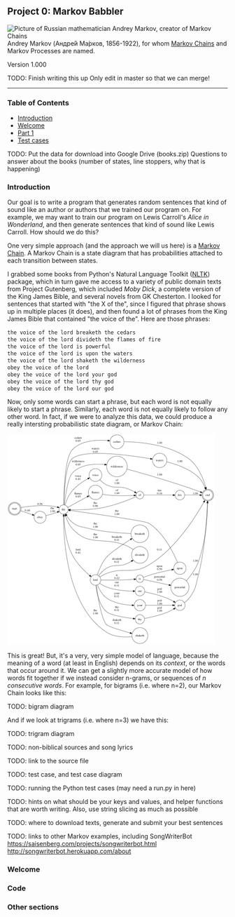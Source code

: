 Project 0: Markov Babbler
-----------------------------

<img src="https://upload.wikimedia.org/wikipedia/commons/6/66/Andrej_Markov.jpg" width="160" alt="Picture of Russian mathematician Andrey Markov, creator of Markov Chains"> Andrey Markov (Андре́й Ма́рков, 1856-1922), for whom [Markov Chains](https://en.wikipedia.org/wiki/Markov_chain) and Markov Processes are named.


Version 1.000

TODO: Finish writing this up
Only edit in master so that we can merge!

* * *

### Table of Contents

*   [Introduction](#Introduction)
*   [Welcome](#Welcome)
*   [Part 1](#P1)
*   [Test cases](#Testing)


TODO: Put the data for download into Google Drive (books.zip)
Questions to answer about the books (number of states, line stoppers, why that is happening)

### Introduction

Our goal is to write a program that generates random sentences that kind of sound like an author or authors that we trained our program on. For example, we may want to train our program on Lewis Carroll's _Alice in Wonderland_, and then generate sentences that kind of sound like Lewis Carroll. How should we do this?

One very simple approach (and the approach we will us here) is a [Markov Chain](https://en.wikipedia.org/wiki/Markov_chain). A Markov Chain is a state diagram that has probabilities attached to each transition between states.

I grabbed some books from Python's Natural Language Toolkit ([NLTK](https://www.nltk.org/)) package, which in turn gave me access to a variety of public domain texts from Project Gutenberg, which included _Moby Dick_, a complete version of the King James Bible, and several novels from GK Chesterton. I looked for sentences that started with "the X of the", since I figured that phrase shows up in multiple places (it does), and then found a lot of phrases from the King James Bible that contained "the voice of the". Here are those phrases:

    the voice of the lord breaketh the cedars
    the voice of the lord divideth the flames of fire
    the voice of the lord is powerful
    the voice of the lord is upon the waters
    the voice of the lord shaketh the wilderness
    obey the voice of the lord
    obey the voice of the lord your god
    obey the voice of the lord thy god
    obey the voice of the lord our god

Now, only some words can start a phrase, but each word is not equally likely to start a phrase. Similarly, each word is not equally likely to follow any other word. In fact, if we were to analyze this data, we could produce a really intersting probabilistic state diagram, or Markov Chain:

<img src="img/graph1.png" alt="Markov Chain for above phrases" />

This is great! But, it's a very, very simple model of language, because the meaning of a word (at least in English) depends on its *context*, or the words that occur around it. We can get a slightly more accurate model of how words fit together if we instead consider n-grams, or sequences of *n consecutive words*. For example, for bigrams (i.e. where n=2), our Markov Chain looks like this:

TODO: bigram diagram

And if we look at trigrams (i.e. where n=3) we have this:

TODO: trigram diagram

TODO: non-biblical sources and song lyrics

TODO: link to the source file

TODO: test case, and test case diagram

TODO: running the Python test cases (may need a run.py in here)

TODO: hints on what should be your keys and values, and helper functions that are worth writing. Also, use string slicing as much as possible

TODO: where to download texts, generate and submit your best sentences

TODO: links to other Markov examples, including SongWriterBot https://saisenberg.com/projects/songwriterbot.html http://songwriterbot.herokuapp.com/about


### Welcome

### Code

### Other sections
